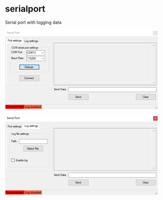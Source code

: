 # serialport
Serial port with logging data

![alt text](https://github.com/moxissi/serialport/blob/main/serialport1.PNG)

![alt text](https://github.com/moxissi/serialport/blob/main/serialport2.PNG)
